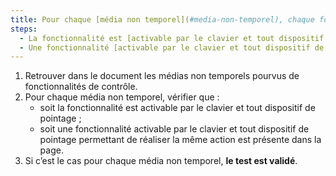 ```yaml
---
title: Pour chaque [média non temporel](#media-non-temporel), chaque fonctionnalité vérifie-t-elle une de ces conditions ?
steps:
  - La fonctionnalité est [activable par le clavier et tout dispositif de pointage](#accessible-et-activable-par-le-clavier-et-tout-dispositif-de-pointage).
  - Une fonctionnalité [activable par le clavier et tout dispositif de pointage](#accessible-et-activable-par-le-clavier-et-tout-dispositif-de-pointage) permettant de réaliser la même action est présente dans la page.
---
```


1. Retrouver dans le document les médias non temporels pourvus de fonctionnalités de contrôle.
2. Pour chaque média non temporel, vérifier que :
   - soit la fonctionnalité est activable par le clavier et tout dispositif de pointage ;
   - soit une fonctionnalité activable par le clavier et tout dispositif de pointage permettant de réaliser la même action est présente dans la page.
3. Si c’est le cas pour chaque média non temporel, **le test est validé**.

